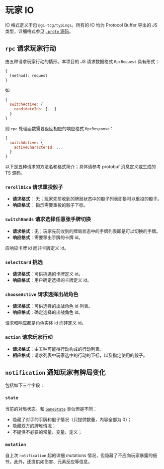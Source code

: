 # 玩家 IO

IO 格式定义于包 `@gi-tcg/typings`。所有的 IO 均为 Protocol Buffer 导出的 JS 类型，详细格式参见 [`.proto` 源码](/packages/typings/src/proto/)。

## `rpc` 请求玩家行动

由五种请求玩家行动的情形。本项目的 JS 请求数据格式 `RpcRequest` 具有形式：
```js
{
  [method]: request
}
```
如

```js
{
  switchActive: {
    candidateIds: [...]
  }
}
```

则 `rpc` 处理函数需要返回相应的响应格式 `RpcResponse`：

```js
{
  switchActive: {
    activeCharacterId: ...
  }
}
```

以下是五种请求的方法名和格式简介；具体请参考 protobuf 消息定义或生成的 TS 源码。

### `rerollDice` 请求重投骰子

- **请求格式**： 无；玩家先前收到的牌局状态中的骰子列表即是可以重投的骰子。
- **响应格式**： 指示需要重投的骰子下标。

### `switchHands` 请求选择任意张手牌切换

- **请求格式**：无；玩家先前收到的牌局状态中的手牌列表即是可以切换的手牌。
- **响应格式**：需要移出手牌的卡牌 id。

应响应卡牌 id 而非卡牌定义 id。

### `selectCard` 挑选

- **请求格式**：可供挑选的卡牌定义 id。
- **响应格式**：用户确定选择的卡牌定义 id。

### `chooseActive` 请求选择出战角色

- **请求格式**：可供选择的出战角色 id 列表。
- **响应格式**：确定选择的出战角色 id。

请求和响应都是角色实体 id 而非定义 id。

### `action` 请求玩家行动

- **请求格式**：由五种可能得行动构成的行动列表。
- **相应格式**：请求列表中玩家选中的行动的下标，以及指定使用的骰子。

## `notification` 通知玩家有牌局变化

包括如下三个字段：

### `state`

当前的对局状态。和 [`GameState`](./state.md) 类似但是不同：
- 隐藏了对手的手牌和骰子情况（只提供数量，内容全部为 0）；
- 隐藏双方的牌堆情况；
- 不提供不必要的常量、变量、定义；

### `mutation`

自上次 `notification` 起的详细 mutations 情况，但隐藏了不应向玩家暴露的细节。此外，还提供如伤害、元素反应等信息。

